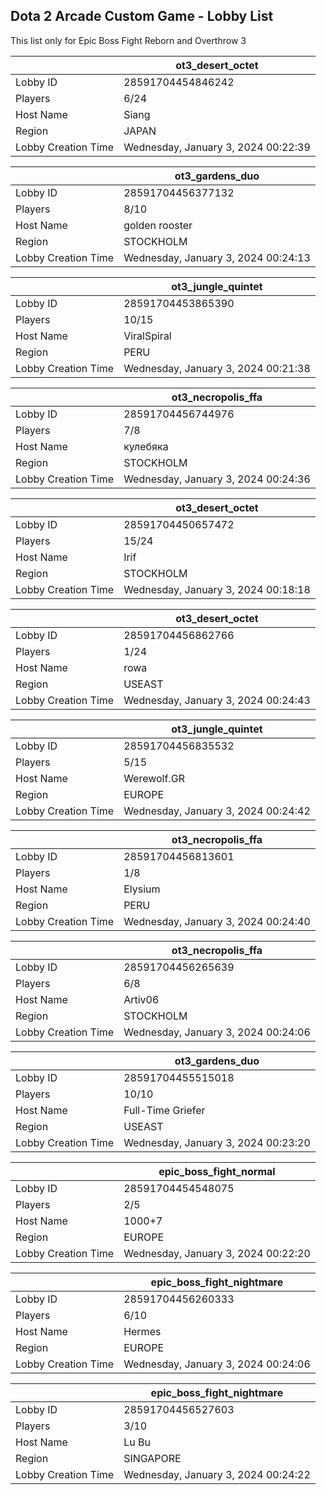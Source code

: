 ## Dota 2 Arcade Custom Game - Lobby List

This list only for Epic Boss Fight Reborn and Overthrow 3

|  | ot3_desert_octet |
| ------ | ------ |
| Lobby ID | 28591704454846242 |
| Players | 6/24 |
| Host Name | Siang |
| Region | JAPAN |
| Lobby Creation Time | Wednesday, January 3, 2024 00:22:39 |


|  | ot3_gardens_duo |
| ------ | ------ |
| Lobby ID | 28591704456377132 |
| Players | 8/10 |
| Host Name | golden rooster |
| Region | STOCKHOLM |
| Lobby Creation Time | Wednesday, January 3, 2024 00:24:13 |


|  | ot3_jungle_quintet |
| ------ | ------ |
| Lobby ID | 28591704453865390 |
| Players | 10/15 |
| Host Name | ViralSpiral |
| Region | PERU |
| Lobby Creation Time | Wednesday, January 3, 2024 00:21:38 |


|  | ot3_necropolis_ffa |
| ------ | ------ |
| Lobby ID | 28591704456744976 |
| Players | 7/8 |
| Host Name | кулебяка |
| Region | STOCKHOLM |
| Lobby Creation Time | Wednesday, January 3, 2024 00:24:36 |


|  | ot3_desert_octet |
| ------ | ------ |
| Lobby ID | 28591704450657472 |
| Players | 15/24 |
| Host Name | Irif |
| Region | STOCKHOLM |
| Lobby Creation Time | Wednesday, January 3, 2024 00:18:18 |


|  | ot3_desert_octet |
| ------ | ------ |
| Lobby ID | 28591704456862766 |
| Players | 1/24 |
| Host Name | rowa |
| Region | USEAST |
| Lobby Creation Time | Wednesday, January 3, 2024 00:24:43 |


|  | ot3_jungle_quintet |
| ------ | ------ |
| Lobby ID | 28591704456835532 |
| Players | 5/15 |
| Host Name | Werewolf.GR |
| Region | EUROPE |
| Lobby Creation Time | Wednesday, January 3, 2024 00:24:42 |


|  | ot3_necropolis_ffa |
| ------ | ------ |
| Lobby ID | 28591704456813601 |
| Players | 1/8 |
| Host Name | Elysium |
| Region | PERU |
| Lobby Creation Time | Wednesday, January 3, 2024 00:24:40 |


|  | ot3_necropolis_ffa |
| ------ | ------ |
| Lobby ID | 28591704456265639 |
| Players | 6/8 |
| Host Name | Artiv06 |
| Region | STOCKHOLM |
| Lobby Creation Time | Wednesday, January 3, 2024 00:24:06 |


|  | ot3_gardens_duo |
| ------ | ------ |
| Lobby ID | 28591704455515018 |
| Players | 10/10 |
| Host Name | Full-Time Griefer |
| Region | USEAST |
| Lobby Creation Time | Wednesday, January 3, 2024 00:23:20 |


|  | epic_boss_fight_normal |
| ------ | ------ |
| Lobby ID | 28591704454548075 |
| Players | 2/5 |
| Host Name | 1000+7 |
| Region | EUROPE |
| Lobby Creation Time | Wednesday, January 3, 2024 00:22:20 |


|  | epic_boss_fight_nightmare |
| ------ | ------ |
| Lobby ID | 28591704456260333 |
| Players | 6/10 |
| Host Name | Hermes |
| Region | EUROPE |
| Lobby Creation Time | Wednesday, January 3, 2024 00:24:06 |


|  | epic_boss_fight_nightmare |
| ------ | ------ |
| Lobby ID | 28591704456527603 |
| Players | 3/10 |
| Host Name | Lu Bu |
| Region | SINGAPORE |
| Lobby Creation Time | Wednesday, January 3, 2024 00:24:22 |


